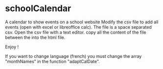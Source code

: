 # schoolCalendar
A calendar to show events on a school website
Modify the csv file to add all events (open with excel or libreoffice calc). The file is a space separated csv.
Open the  csv file with a text editor.
copy all the content of the file between the <xml> into the html file.

Enjoy !

If you want to change language (french) you must change the array  "monthNames" in the function "adaptCalDate".
